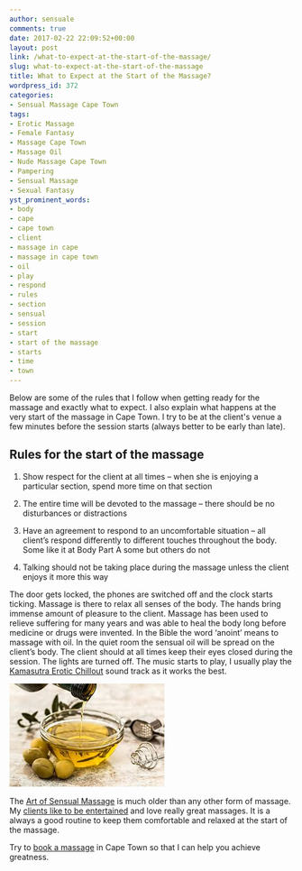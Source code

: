 ```yaml
---
author: sensuale
comments: true
date: 2017-02-22 22:09:52+00:00
layout: post
link: /what-to-expect-at-the-start-of-the-massage/
slug: what-to-expect-at-the-start-of-the-massage
title: What to Expect at the Start of the Massage?
wordpress_id: 372
categories:
- Sensual Massage Cape Town
tags:
- Erotic Massage
- Female Fantasy
- Massage Cape Town
- Massage Oil
- Nude Massage Cape Town
- Pampering
- Sensual Massage
- Sexual Fantasy
yst_prominent_words:
- body
- cape
- cape town
- client
- massage in cape
- massage in cape town
- oil
- play
- respond
- rules
- section
- sensual
- session
- start
- start of the massage
- starts
- time
- town
---
```


Below are some of the rules that I follow when getting ready for the massage and exactly what to expect. I also explain what happens at the very start of the massage in Cape Town. I try to be at the client's venue a few minutes before the session starts (always better to be early than late).


## Rules for the start of the massage






  1. Show respect for the client at all times – when she is enjoying a particular section, spend more time on that section


  2. The entire time will be devoted to the massage – there should be no disturbances or distractions


  3. Have an agreement to respond to an uncomfortable situation – all client’s respond differently to different touches throughout the body. Some like it at Body Part A some but others do not


  4. Talking should not be taking place during the massage unless the client enjoys it more this way


The door gets locked, the phones are switched off and the clock starts ticking. Massage is there to relax all senses of the body. The hands bring immense amount of pleasure to the client. Massage has been used to relieve suffering for many years and was able to heal the body long before medicine or drugs were invented. In the Bible the word ‘anoint’ means to massage with oil. In the quiet room the sensual oil will be spread on the client’s body. The client should at all times keep their eyes closed during the session. The lights are turned off. The music starts to play, I usually play the [Kamasutra Erotic Chillout](https://www.youtube.com/watch?v=t6y89Kg4b2U) sound track as it works the best.

![start of the massage](/images/posts/Olive-Massage-Oil.jpg)

The [Art of Sensual Massage](/exclusive-interview-with-ian-marshall/) is much older than any other form of massage. My [clients like to be entertained](/reviews/) and love really great massages. It is a always a good routine to keep them comfortable and relaxed at the start of the massage.

Try to [book a massage](/faq/) in Cape Town so that I can help you achieve greatness.
